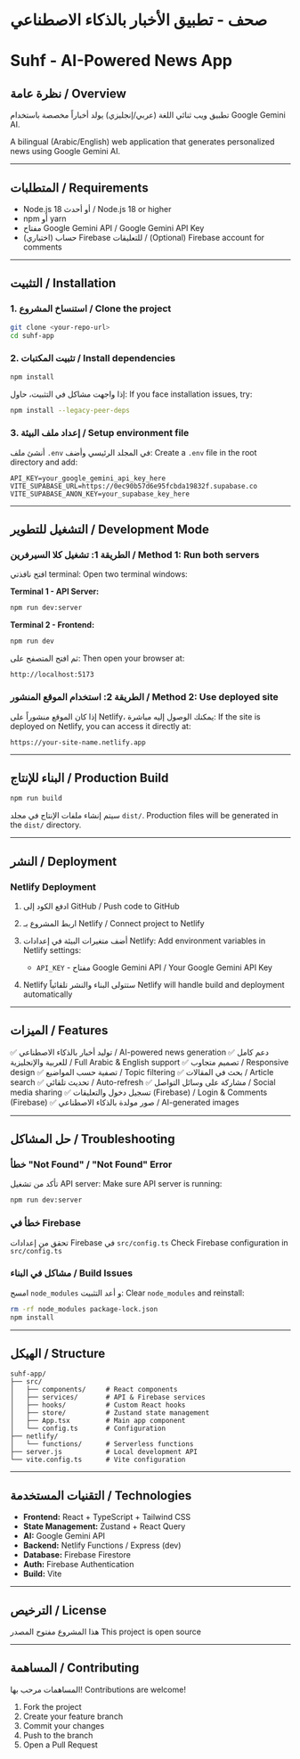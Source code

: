 # صحف - تطبيق الأخبار بالذكاء الاصطناعي
# Suhf - AI-Powered News App

## نظرة عامة / Overview

تطبيق ويب ثنائي اللغة (عربي/إنجليزي) يولد أخباراً مخصصة باستخدام Google Gemini AI.

A bilingual (Arabic/English) web application that generates personalized news using Google Gemini AI.

---

## المتطلبات / Requirements

- Node.js 18 أو أحدث / Node.js 18 or higher
- npm أو yarn
- مفتاح Google Gemini API / Google Gemini API Key
- (اختياري) حساب Firebase للتعليقات / (Optional) Firebase account for comments

---

## التثبيت / Installation

### 1. استنساخ المشروع / Clone the project

```bash
git clone <your-repo-url>
cd suhf-app
```

### 2. تثبيت المكتبات / Install dependencies

```bash
npm install
```

إذا واجهت مشاكل في التثبيت، حاول:
If you face installation issues, try:

```bash
npm install --legacy-peer-deps
```

### 3. إعداد ملف البيئة / Setup environment file

أنشئ ملف `.env` في المجلد الرئيسي وأضف:
Create a `.env` file in the root directory and add:

```env
API_KEY=your_google_gemini_api_key_here
VITE_SUPABASE_URL=https://0ec90b57d6e95fcbda19832f.supabase.co
VITE_SUPABASE_ANON_KEY=your_supabase_key_here
```

---

## التشغيل للتطوير / Development Mode

### الطريقة 1: تشغيل كلا السيرفرين / Method 1: Run both servers

افتح نافذتي terminal:
Open two terminal windows:

**Terminal 1 - API Server:**
```bash
npm run dev:server
```

**Terminal 2 - Frontend:**
```bash
npm run dev
```

ثم افتح المتصفح على:
Then open your browser at:
```
http://localhost:5173
```

### الطريقة 2: استخدام الموقع المنشور / Method 2: Use deployed site

إذا كان الموقع منشوراً على Netlify، يمكنك الوصول إليه مباشرة:
If the site is deployed on Netlify, you can access it directly at:
```
https://your-site-name.netlify.app
```

---

## البناء للإنتاج / Production Build

```bash
npm run build
```

سيتم إنشاء ملفات الإنتاج في مجلد `dist/`.
Production files will be generated in the `dist/` directory.

---

## النشر / Deployment

### Netlify Deployment

1. ادفع الكود إلى GitHub / Push code to GitHub
2. اربط المشروع بـ Netlify / Connect project to Netlify
3. أضف متغيرات البيئة في إعدادات Netlify:
   Add environment variables in Netlify settings:
   - `API_KEY` - مفتاح Google Gemini API / Your Google Gemini API Key

4. Netlify ستتولى البناء والنشر تلقائياً
   Netlify will handle build and deployment automatically

---

## الميزات / Features

✅ توليد أخبار بالذكاء الاصطناعي / AI-powered news generation
✅ دعم كامل للعربية والإنجليزية / Full Arabic & English support
✅ تصميم متجاوب / Responsive design
✅ تصفية حسب المواضيع / Topic filtering
✅ بحث في المقالات / Article search
✅ تحديث تلقائي / Auto-refresh
✅ مشاركة على وسائل التواصل / Social media sharing
✅ تسجيل دخول والتعليقات (Firebase) / Login & Comments (Firebase)
✅ صور مولدة بالذكاء الاصطناعي / AI-generated images

---

## حل المشاكل / Troubleshooting

### خطأ "Not Found" / "Not Found" Error

تأكد من تشغيل API server:
Make sure API server is running:

```bash
npm run dev:server
```

### خطأ في Firebase

تحقق من إعدادات Firebase في `src/config.ts`
Check Firebase configuration in `src/config.ts`

### مشاكل في البناء / Build Issues

امسح `node_modules` و أعد التثبيت:
Clear `node_modules` and reinstall:

```bash
rm -rf node_modules package-lock.json
npm install
```

---

## الهيكل / Structure

```
suhf-app/
├── src/
│   ├── components/     # React components
│   ├── services/       # API & Firebase services
│   ├── hooks/          # Custom React hooks
│   ├── store/          # Zustand state management
│   ├── App.tsx         # Main app component
│   └── config.ts       # Configuration
├── netlify/
│   └── functions/      # Serverless functions
├── server.js           # Local development API
└── vite.config.ts      # Vite configuration
```

---

## التقنيات المستخدمة / Technologies

- **Frontend:** React + TypeScript + Tailwind CSS
- **State Management:** Zustand + React Query
- **AI:** Google Gemini API
- **Backend:** Netlify Functions / Express (dev)
- **Database:** Firebase Firestore
- **Auth:** Firebase Authentication
- **Build:** Vite

---

## الترخيص / License

هذا المشروع مفتوح المصدر
This project is open source

---

## المساهمة / Contributing

المساهمات مرحب بها!
Contributions are welcome!

1. Fork the project
2. Create your feature branch
3. Commit your changes
4. Push to the branch
5. Open a Pull Request
